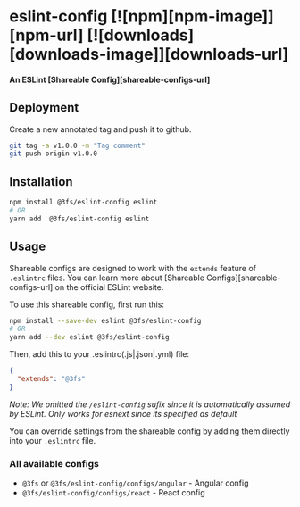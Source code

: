 # eslint-config [![npm][npm-image]][npm-url] [![downloads][downloads-image]][downloads-url]

#### An ESLint [Shareable Config][shareable-configs-url]

## Deployment

Create a new annotated tag and push it to github.

```sh
git tag -a v1.0.0 -m "Tag comment"
git push origin v1.0.0
```

## Installation

```sh
npm install @3fs/eslint-config eslint
# OR
yarn add  @3fs/eslint-config eslint
```

## Usage

Shareable configs are designed to work with the `extends` feature of `.eslintrc` files.
You can learn more about
[Shareable Configs][shareable-configs-url] on the
official ESLint website.

To use this shareable config, first run this:

```sh
npm install --save-dev eslint @3fs/eslint-config
# OR
yarn add --dev eslint @3fs/eslint-config
```

Then, add this to your .eslintrc(.js|.json|.yml) file:

```json
{
  "extends": "@3fs"
}
```

_Note: We omitted the `/eslint-config` sufix since it is automatically assumed by ESLint. Only works for esnext since its specified as default_

You can override settings from the shareable config by adding them directly into your
`.eslintrc` file.

### All available configs

- `@3fs` or `@3fs/eslint-config/configs/angular` - Angular config
- `@3fs/eslint-config/configs/react` - React config
